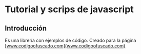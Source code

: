 # Tutorial y scrips de javascript

## Introducción

Es una librería con ejemplos de código. Creado para la página [www.codigoofuscado.com](www.codigoofuscado.com)

